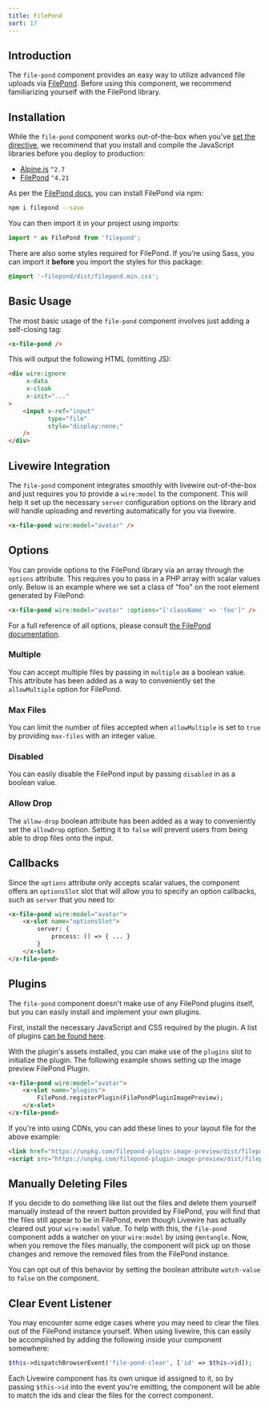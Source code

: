 ```yaml
---
title: FilePond
sort: 17
---
```


## Introduction

The `file-pond` component provides an easy way to utilize advanced file uploads via [FilePond](https://pqina.nl/filepond/).
Before using this component, we recommend familiarizing yourself with the FilePond library.

## Installation

While the `file-pond` component works out-of-the-box when you've [set the directive](/docs/laravel-form-components/v1/installation#directives),
we recommend that you install and compile the JavaScript libraries before you deploy to production:

- [Alpine.js](https://github.com/alpinejs/alpine) `^2.7`
- [FilePond](https://pqina.nl/filepond/) `^4.21`

As per the [FilePond docs](https://pqina.nl/filepond/docs/patterns/installation/), you can install FilePond via npm:

```bash
npm i filepond --save
```

You can then import it in your project using imports:

```js
import * as FilePond from 'filepond';
```

There are also some styles required for FilePond. If you're using Sass, you can import it **before** you import the styles for this package:

```css
@import '~filepond/dist/filepond.min.css';
```

## Basic Usage

The most basic usage of the `file-pond` component involves just adding a self-closing tag:

```html
<x-file-pond />
```

This will output the following HTML (omitting JS):

```html
<div wire:ignore
     x-data
     x-cloak
     x-init="..."
>
    <input x-ref="input"
           type="file"
           style="display:none;"
    />
</div>
```

## Livewire Integration

The `file-pond` component integrates smoothly with livewire out-of-the-box and just requires you to
provide a `wire:model` to the component. This will help it set up the necessary `server` configuration
options on the library and will handle uploading and reverting automatically for you via livewire.

```html
<x-file-pond wire:model="avatar" />
```

## Options

You can provide options to the FilePond library via an array through the `options` attribute. This requires you
to pass in a PHP array with scalar values only. Below is an example where we set a class of "foo" on the
root element generated by FilePond:

```html
<x-file-pond wire:model="avatar" :options="['className' => 'foo']" />
```

For a full reference of all options, please consult [the FilePond documentation](https://pqina.nl/filepond/docs/patterns/api/filepond-instance/#properties).

### Multiple

You can accept multiple files by passing in `multiple` as a boolean value. This attribute has been added as a way
to conveniently set the `allowMultiple` option for FilePond.

### Max Files

You can limit the number of files accepted when `allowMultiple` is set to `true` by providing `max-files` with an
integer value.

### Disabled

You can easily disable the FilePond input by passing `disabled` in as a boolean value.

### Allow Drop

The `allow-drop` boolean attribute has been added as a way to conveniently set the `allowDrop` option. Setting it to `false`
will prevent users from being able to drop files onto the input.

## Callbacks

Since the `options` attribute only accepts scalar values, the component offers an `optionsSlot` slot that will allow you to
specify an option callbacks, such as `server` that you need to:

```html
<x-file-pond wire:model="avatar">
    <x-slot name="optionsSlot">
        server: {
            process: () => { ... }
        }
    </x-slot>
</x-file-pond>
```

## Plugins

The `file-pond` component doesn't make use of any FilePond plugins itself, but you can easily install and implement your own plugins.

First, install the necessary JavaScript and CSS required by the plugin. A list of plugins [can be found here](https://pqina.nl/filepond/plugins.html).

With the plugin's assets installed, you can make use of the `plugins` slot to initialize the plugin. The following example shows setting up the image
preview FilePond Plugin.

```html
<x-file-pond wire:model="avatar">
    <x-slot name="plugins">
        FilePond.registerPlugin(FilePondPluginImagePreview);
    </x-slot>
</x-file-pond>
```

If you're into using CDNs, you can add these lines to your layout file for the above example:

```html
<link href="https://unpkg.com/filepond-plugin-image-preview/dist/filepond-plugin-image-preview.css" rel="stylesheet">
<script src="https://unpkg.com/filepond-plugin-image-preview/dist/filepond-plugin-image-preview.js"></script>
```

## Manually Deleting Files

If you decide to do something like list out the files and delete them yourself manually instead of the revert button provided by FilePond, you will
find that the files still appear to be in FilePond, even though Livewire has actually cleared out your `wire:model` value. To help with this,
the `file-pond` component adds a watcher on your `wire:model` by using `@entangle`. Now, when you remove the files manually, the component
will pick up on those changes and remove the removed files from the FilePond instance.

You can opt out of this behavior by setting the boolean attribute `watch-value` to `false` on the component.

## Clear Event Listener

You may encounter some edge cases where you may need to clear the files out of the FilePond instance
yourself. When using livewire, this can easily be accomplished by adding the following inside your
component somewhere:

```php
$this->dispatchBrowserEvent('file-pond-clear', ['id' => $this->id]);
```

Each Livewire component has its own unique id assigned to it, so by passing `$this->id` into the
event you're emitting, the component will be able to match the ids and clear the files for the correct
component.
